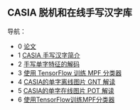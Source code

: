 ## CASIA 脱机和在线手写汉字库

导航：

- 0 [论文](http://www.nlpr.ia.ac.cn/databases/handwriting/PR-ChineseBanchmark-accept.pdf)
- 1 [CASIA 手写汉字简介](CASIA手写汉字简介.md)
- 2 [手写单字特征的解码](CASIA单字特征的解读.ipynb)
- 3 [使用 TensorFlow 训练 MPF 分类器](使用TensorFlow训练MPF分类器.ipynb)
- 4 [CASIA的单字离线图片 GNT 解读](CASIA的单字离线图片解读.ipynb)
- 5 [CASIA的单字在线图片 POT 解读](CASIA的单字在线图片解读.ipynb)
- 6 [使用TensorFlow训练MPF分类器](使用TensorFlow训练MPF分类器.ipynb)
